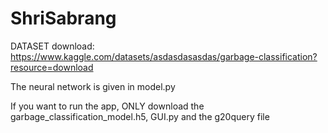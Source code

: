 # ShriSabrang
DATASET download: https://www.kaggle.com/datasets/asdasdasasdas/garbage-classification?resource=download

The neural network is given in model.py

If you want to run the app, ONLY download the garbage_classification_model.h5, GUI.py and the g20query file
